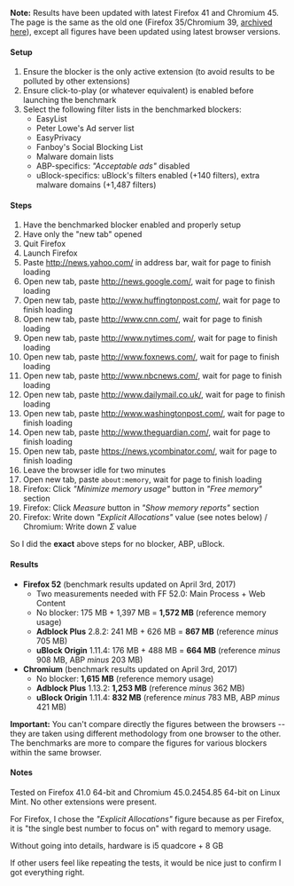 **Note:** Results have been updated with latest Firefox 41 and Chromium 45. The page is the same as the old one (Firefox 35/Chromium 39, [archived here](https://github.com/gorhill/uBlock/wiki/Firefox-version:-benchmarking-memory-footprint-(2015-03-07))), except all figures have been updated using latest browser versions.

#### Setup

1. Ensure the blocker is the only active extension (to avoid results to be polluted by other extensions)
1. Ensure click-to-play (or whatever equivalent) is enabled before launching the benchmark
1. Select the following filter lists in the benchmarked blockers:
    - EasyList
    - Peter Lowe's Ad server list
    - EasyPrivacy
    - Fanboy's Social Blocking List
    - Malware domain lists
    - ABP-specifics: _"Acceptable ads"_ disabled
    - uBlock-specifics: uBlock's filters enabled (+140 filters), extra malware domains (+1,487 filters)

#### Steps

1. Have the benchmarked blocker enabled and properly setup
1. Have only the "new tab" opened
1. Quit Firefox
1. Launch Firefox
1. Paste <http://news.yahoo.com/> in address bar, wait for page to finish loading
1. Open new tab, paste <http://news.google.com/>, wait for page to finish loading
1. Open new tab, paste <http://www.huffingtonpost.com/>, wait for page to finish loading
1. Open new tab, paste <http://www.cnn.com/>, wait for page to finish loading
1. Open new tab, paste <http://www.nytimes.com/>, wait for page to finish loading
1. Open new tab, paste <http://www.foxnews.com/>, wait for page to finish loading
1. Open new tab, paste <http://www.nbcnews.com/>, wait for page to finish loading
1. Open new tab, paste <http://www.dailymail.co.uk/>, wait for page to finish loading
1. Open new tab, paste <http://www.washingtonpost.com/>, wait for page to finish loading
1. Open new tab, paste <http://www.theguardian.com/>, wait for page to finish loading
1. Open new tab, paste <https://news.ycombinator.com/>, wait for page to finish loading
1. Leave the browser idle for two minutes
1. Open new tab, paste `about:memory`, wait for page to finish loading
1. Firefox: Click _"Minimize memory usage"_ button in _"Free memory"_ section
1. Firefox: Click _Measure_ button in _"Show memory reports"_ section
1. Firefox: Write down _"Explicit Allocations"_ value (see notes below) / Chromium: Write down _Σ_ value

So I did the **exact** above steps for no blocker, ABP, uBlock.

#### Results

- **Firefox 52** (benchmark results updated on April 3rd, 2017)
    - Two measurements needed with FF 52.0: Main Process + Web Content
    - No blocker: 175 MB + 1,397 MB = **1,572 MB** (reference memory usage)
    - **Adblock Plus** 2.8.2: 241 MB + 626 MB = **867 MB** (reference _minus_ 705 MB)
    - **uBlock Origin** 1.11.4: 176 MB + 488 MB = **664 MB** (reference _minus_ 908 MB, ABP _minus_ 203 MB)
- **Chromium** (benchmark results updated on April 3rd, 2017)
    - No blocker: **1,615 MB** (reference memory usage)
    - **Adblock Plus** 1.13.2: **1,253 MB** (reference _minus_ 362 MB)
    - **uBlock Origin** 1.11.4: **832 MB** (reference _minus_ 783 MB, ABP _minus_ 421 MB)

**Important:** You can't compare directly the figures between the browsers -- they are taken using different methodology from one browser to the other. The benchmarks are more to compare the figures for various blockers within the same browser.

#### Notes

Tested on Firefox 41.0 64-bit and Chromium 45.0.2454.85 64-bit on Linux Mint. No other extensions were present.

For Firefox, I chose the _"Explicit Allocations"_  figure because as per Firefox, it is "the single best number to focus on" with regard to memory usage.

Without going into details, hardware is i5 quadcore + 8 GB

If other users feel like repeating the tests, it would be nice just to confirm I got everything right.
